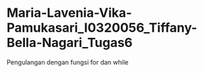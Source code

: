 # Maria-Lavenia-Vika-Pamukasari_I0320056_Tiffany-Bella-Nagari_Tugas6
Pengulangan dengan fungsi for dan while

